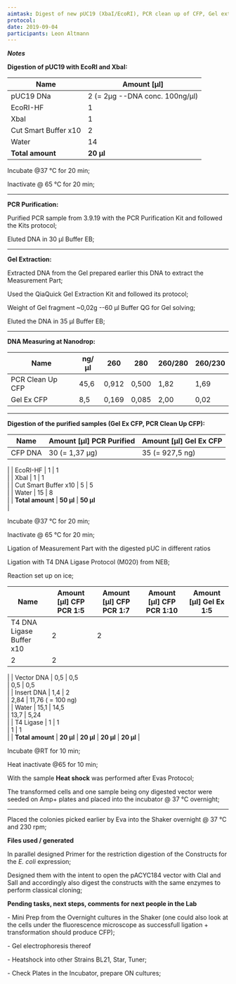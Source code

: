 ```yaml
---
aimtask: Digest of new pUC19 (XbaI/EcoRI), PCR clean up of CFP, Gel extraction of CFP, Digest purified CFP, Ligation of pUC19 with CFP, Heatshock
protocol:  
date: 2019-09-04
participants: Leon Altmann
---
```



***Notes***



**Digestion of pUC19 with EcoRI and XbaI:**



| Name             | Amount [µl]                              |
| -------------------- | --------------------------------------------- |
| pUC19 DNa            | 2              (= 2µg --DNA conc. 100ng/µl) |
| EcoRI-HF             | 1                                             |
| XbaI                 | 1                                             |
| Cut Smart Buffer x10 | 2                                             |
| Water                | 14                                            |
| **Total amount**     | **20 µl**                                     |



Incubate @37 °C for 20 min;

Inactivate @ 65 °C for 20 min;

___________________________________________________________________________________________________________________________________________________________________________________________________________________________________________________



**PCR Purification:**

Purified PCR sample from 3.9.19 with the PCR Purification Kit and followed the Kits protocol;

Eluted DNA in 30 µl Buffer EB;



___________________________________________________________________________________________________________________________________________________________________________________________________________________________________________________



**Gel Extraction:**

Extracted DNA from the Gel prepared earlier this DNA to extract the Measurement Part;

Used the QiaQuick Gel Extraction Kit and followed its protocol;

Weight of Gel fragment ~0,02g --60 µl Buffer QG for Gel solving;

Eluted the DNA in 35 µl Buffer EB;



___________________________________________________________________________________________________________________________________________________________________________________________________________________________________________________



**DNA Measuring at Nanodrop:**



| Name             | ng/µl | 260   | 280   | 260/280 | 260/230 |
| ---------------- | ----- | ----- | ----- | ------- | ------- |
| PCR Clean Up CFP | 45,6  | 0,912 | 0,500 | 1,82    | 1,69    |
| Gel Ex CFP       | 8,5   | 0,169 | 0,085 | 2,00    | 0,02    |



___________________________________________________________________________________________________________________________________________________________________________________________________________________________________________________



**Digestion of the purified samples (Gel Ex CFP, PCR Clean Up CFP):**





| Name             | Amount [µl] PCR Purified | Amount [µl] Gel Ex CFP |
| -------------------- | ---------------------------- | -------------------------- |
| CFP DNA              | 30 (= 1,37 µg)               | 35 (= 927,5 ng)           
|
| EcoRI-HF             | 1                            | 1                         
|
| XbaI                 | 1                            | 1                         
|
| Cut Smart Buffer x10 | 5                            | 5                         
|
| Water                | 15                           | 8                         
|
| **Total amount**     | **50 µl**                    | **50 µl**                 
|



Incubate @37 °C for 20 min;

Inactivate @ 65 °C for 20 min;







Ligation of Measurement Part with the digested pUC in different ratios

Ligation with T4 DNA Ligase Protocol (M020) from NEB;

Reaction set up on ice;



| Name                 | Amount [µl]           CFP PCR 1:5 | Amount [µl]            CFP PCR 1:7 | Amount [µl]        CFP PCR 1:10 | Amount [µl]          Gel Ex 1:5 |
| ------------------------ | ------------------------------------- | -------------------------------------- | --------------------------------------- | ----------------------------------- |
| T4 DNA Ligase Buffer x10 | 2                                     | 2                                     
| 2                                       | 2                                  
|
| Vector DNA               | 0,5                                   | 0,5                                   
| 0,5                                     | 0,5                                
|
| Insert DNA               | 1,4                                   | 2                                     
| 2,84                                    | 11,76   ( = 100 ng)                
|
| Water                    | 15,1                                  | 14,5                                  
| 13,7                                    | 5,24                               
|
| T4 Ligase                | 1                                     | 1                                     
| 1                                       | 1                                  
|
| **Total amount**         | **20 µl**                             | **20 µl**                              | **20 µl**                               | **20 µl**                           |



Incubate @RT for 10 min;

Heat inactivate @65 for 10 min;



With the sample **Heat shock** was performed after Evas Protocol; 

The transformed cells and one sample being ony digested vector were seeded on Amp+ plates and placed into the incubator @ 37 °C overnight;



___________________________________________________________________________________________________________________________________________________________________________________________________________________________________________________



Placed the colonies picked earlier by Eva into the Shaker overnight @ 37 °C and 230 rpm;


  **Files used / generated**



In parallel designed Primer for the restriction digestion of the Constructs for the *E. coli* expression;

Designed them with the intent to open the pACYC184 vector with ClaI and SalI and accordingly also digest the constructs with the same enzymes to perform classical cloning;



**Pending tasks, next steps, comments for next people in the Lab**



\- Mini Prep from the Overnight cultures in the Shaker (one could also look at the cells under the fluorescence microscope as successfull ligation + transformation should produce CFP);

\- Gel electrophoresis thereof

\- Heatshock into other Strains BL21, Star, Tuner;

\- Check Plates in the Incubator, prepare ON cultures;





![<Beschreibung>](/labjournal-entries/images/blank.gif)